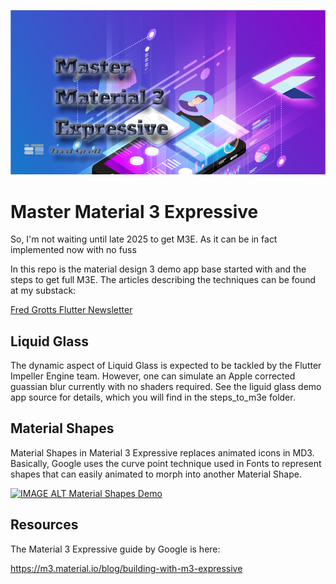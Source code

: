 ![image header](./media/image-header.png)

# Master Material 3 Expressive

So, I'm not waiting until late 2025 to get M3E. As it can be in fact implemented now with no fuss

In this repo is the material design 3 demo app base started with and the steps to get 
full M3E. The articles describing the techniques can be found at my substack:

[Fred Grotts Flutter Newsletter](https://fredgrott.substack.com)

## Liquid Glass

The dynamic aspect of Liquid Glass is expected to be tackled by the Flutter
Impeller Engine team. However, one can simulate an Apple corrected guassian 
blur currently with no shaders required. See the liguid glass demo app source
for details, which you will find in the steps_to_m3e folder.

## Material Shapes

Material Shapes in Material 3 Expressive replaces animated icons in MD3. Basically,
Google uses the curve point technique used in Fonts to represent shapes that
can easily animated to morph into another Material Shape.

[![IMAGE ALT Material Shapes Demo](https://img.youtube.com/vi/DpJ8L25tB0s?si=Mabamb-ptZkq9yPX/0.jpg)](https://www.youtube.com/watch?v=DpJ8L25tB0s?si=Mabamb-ptZkq9yPX)



## Resources

The Material 3 Expressive guide by Google is here:

https://m3.material.io/blog/building-with-m3-expressive

